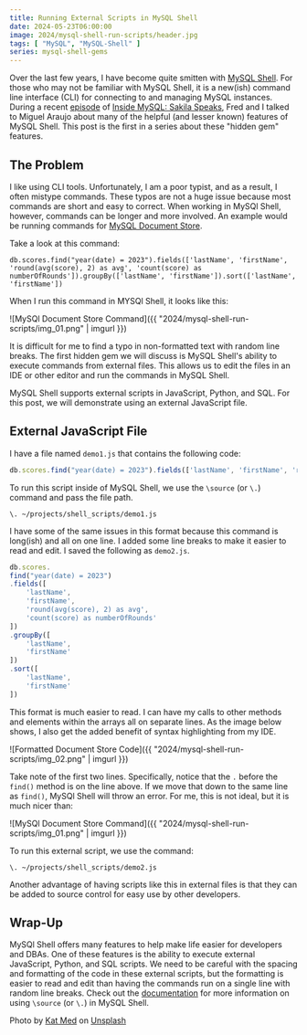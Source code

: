 ```yaml
---
title: Running External Scripts in MySQL Shell
date: 2024-05-23T06:00:00
image: 2024/mysql-shell-run-scripts/header.jpg
tags: [ "MySQL", "MySQL-Shell" ]
series: mysql-shell-gems
---
```


Over the last few years, I have become quite smitten with [MySQL Shell](https://dev.mysql.com/doc/mysql-shell/8.0/en/). For those who may not be familiar with MySQL Shell, it is a new(ish) command line interface (CLI) for connecting to and managing MySQL instances. During a recent [episode](https://insidemysql.libsyn.com/mysql-shell-does-all-the-things) of [Inside MySQL: Sakila Speaks](https://insidemysql.libsyn.com/), Fred and I talked to Miguel Araujo about many of the helpful (and lesser known) features of MySQL Shell. This post is the first in a series about these "hidden gem" features.

## The Problem

I like using CLI tools. Unfortunately, I am a poor typist, and as a result, I often mistype commands. These typos are not a huge issue because most commands are short and easy to correct. When working in MySQl Shell, however, commands can be longer and more involved. An example would be running commands for [MySQL Document Store](https://www.mysql.com/products/enterprise/document_store.html).

Take a look at this command:

```shell
db.scores.find("year(date) = 2023").fields(['lastName', 'firstName', 'round(avg(score), 2) as avg', 'count(score) as numberOfRounds']).groupBy(['lastName', 'firstName']).sort(['lastName', 'firstName'])
```

When I run this command in MYSQl Shell, it looks like this:

![MySQl Document Store Command]({{ "2024/mysql-shell-run-scripts/img_01.png" | imgurl }})

It is difficult for me to find a typo in non-formatted text with random line breaks. The first hidden gem we will discuss is MySQL Shell's ability to execute commands from external files. This allows us to edit the files in an IDE or other editor and run the commands in MySQL Shell.

MySQL Shell supports external scripts in JavaScript, Python, and SQL. For this post, we will demonstrate using an external JavaScript file.

## External JavaScript File

I have a file named `demo1.js` that contains the following code:

```javascript
db.scores.find("year(date) = 2023").fields(['lastName', 'firstName', 'round(avg(score), 2) as avg', 'count(score) as numberOfRounds']).groupBy(['lastName', 'firstName']).sort(['lastName', 'firstName'])
```

To run this script inside of MySQL Shell, we use the `\source` (or `\.`) command and pass the file path.

```shell
\. ~/projects/shell_scripts/demo1.js
```

I have some of the same issues in this format because this command is long(ish) and all on one line. I added some line breaks to make it easier to read and edit. I saved the following as `demo2.js`.

```javascript
db.scores.
find("year(date) = 2023")
.fields([
    'lastName',
    'firstName',
    'round(avg(score), 2) as avg',
    'count(score) as numberOfRounds'
])
.groupBy([
    'lastName',
    'firstName'
])
.sort([
    'lastName',
    'firstName'
])
```

This format is much easier to read. I can have my calls to other methods and elements within the arrays all on separate lines. As the image below shows, I also get the added benefit of syntax highlighting from my IDE.

![Formatted Document Store Code]({{ "2024/mysql-shell-run-scripts/img_02.png" | imgurl }})

Take note of the first two lines. Specifically, notice that the `.` before the `find()` method is on the line above. If we move that down to the same line as `find()`, MySQl Shell will throw an error. For me, this is not ideal, but it is much nicer than:

![MySQl Document Store Command]({{ "2024/mysql-shell-run-scripts/img_01.png" | imgurl }})

To run this external script, we use the command:

```shell
\. ~/projects/shell_scripts/demo2.js
```

Another advantage of having scripts like this in external files is that they can be added to source control for easy use by other developers.

## Wrap-Up

MySQl Shell offers many features to help make life easier for developers and DBAs. One of these features is the ability to execute external JavaScript, Python, and SQL scripts. We need to be careful with the spacing and formatting of the code in these external scripts, but the formatting is easier to read and edit than having the commands run on a single line with random line breaks. Check out the [documentation](https://dev.mysql.com/doc/mysql-shell/8.0/en/mysql-shell-commands.html) for more information on using `\source` (or `\.`) in MySQL Shell.

Photo by <a href="https://unsplash.com/@katmed?utm_content=creditCopyText&utm_medium=referral&utm_source=unsplash">Kat Med</a> on <a href="https://unsplash.com/photos/white-and-brown-seashell-on-brown-wooden-table-OLWNdnjCXsQ?utm_content=creditCopyText&utm_medium=referral&utm_source=unsplash">Unsplash</a>
 